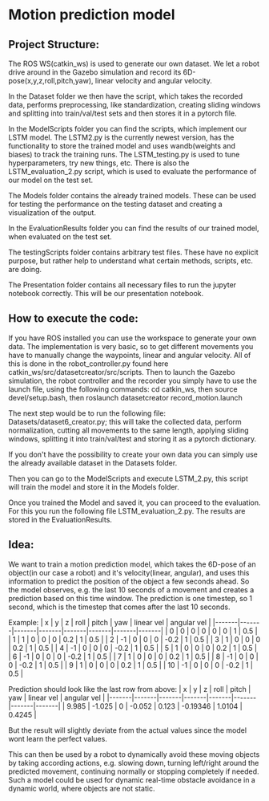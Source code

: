 # Motion prediction model

## Project Structure:

The ROS WS(catkin_ws) is used to generate our own dataset. We let a robot drive around in the Gazebo simulation and record its 6D-pose(x,y,z,roll,pitch,yaw), linear velocity and angular velocity. 

In the Dataset folder we then have the script, which takes the recorded data, performs preprocessing, like standardization, creating sliding windows and splitting into train/val/test sets and then stores it in a pytorch file.

In the ModelScripts folder you can find the scripts, which implement our LSTM model. The LSTM2.py is the currently newest version, has the functionality to store the trained model and uses wandb(weights and biases) to track the training runs. The LSTM_testing.py is used to tune hyperparameters, try new things, etc. There is also the LSTM_evaluation_2.py script, which is used to evaluate the performance of our model on the test set.

The Models folder contains the already trained models. These can be used for testing the performance on the testing dataset and creating a visualization of the output.

In the EvaluationResults folder you can find the results of our trained model, when evaluated on the test set. 

The testingScripts folder contains arbitrary test files. These have no explicit purpose, but rather help to understand what certain methods, scripts, etc. are doing.

The Presentation folder contains all necessary files to run the jupyter notebook correctly. This will be our presentation notebook. 

## How to execute the code:

If you have ROS installed you can use the workspace to generate your own data. The implementation is very basic, so to get different movements you have to manually change the waypoints, linear and angular velocity. All of this is done in the robot_controller.py found here catkin_ws/src/datasetcreator/src/scripts. Then to launch the Gazebo simulation, the robot controller and the recorder you simply have to use the launch file, using the following commands: cd catkin_ws, then source devel/setup.bash, then roslaunch datasetcreator record_motion.launch

The next step would be to run the following file: Datasets/dataset6_creator.py; this will take the collected data, perform normalization, cutting all movements to the same length, applying sliding windows, splitting it into train/val/test and storing it as a pytorch dictionary.

If you don't have the possibility to create your own data you can simply use the already available dataset in the Datasets folder. 

Then you can go to the ModelScripts and execute LSTM_2.py, this script will train the model and store it in the Models folder.

Once you trained the Model and saved it, you can proceed to the evaluation. For this you run the following file LSTM_evaluation_2.py. The results are stored in the EvaluationResults.

## Idea:

We want to train a motion prediction model, which takes the 6D-pose of an object(in our case a robot) and it's velocity(linear, angular), and uses this information to predict the position of the object a few seconds ahead.
So the model observes, e.g. the last 10 seconds of a movement and creates a prediction based on this time window. The prediction is one timestep, so 1 second, which is the timestep that comes after the last 10 seconds.

Example:
| x | y | z | roll | pitch | yaw | linear vel | angular vel |
|-------|-------|-------|-------|-------|-------|-------|-------|
| 0  | 0  | 0  | 0  | 0  | 0  | 1  | 0.5  |
| 1  | 1  | 0  | 0  | 0  | 0.2  | 1  | 0.5  |
| 2  | -1  | 0  | 0  | 0  | -0.2  | 1  | 0.5  |
| 3  | 1  | 0  | 0  | 0  | 0.2  | 1  | 0.5  |
| 4  | -1  | 0  | 0  | 0  | -0.2  | 1  | 0.5  |
| 5  | 1  | 0  | 0  | 0  | 0.2  | 1  | 0.5  |
| 6  | -1  | 0  | 0  | 0  | -0.2  | 1  | 0.5  |
| 7  | 1  | 0  | 0  | 0  | 0.2  | 1  | 0.5  |
| 8  | -1  | 0  | 0  | 0  | -0.2  | 1  | 0.5  |
| 9  | 1 | 0 | 0 | 0 | 0.2 | 1 | 0.5 |
| 10 | -1 | 0 | 0 | 0 | -0.2 | 1 | 0.5 |

Prediction should look like the last row from above:
| x | y | z | roll | pitch | yaw | linear vel | angular vel |
|-------|-------|-------|-------|-------|-------|-------|-------|
| 9.985 | -1.025 | 0 | -0.052 | 0.123 | -0.19346 | 1.0104 | 0.4245 |

But the result will slightly deviate from the actual values since the model wont learn the perfect values. 

This can then be used by a robot to dynamically avoid these moving objects by taking according actions, e.g. slowing down, turning left/right around the predicted movement, continuing normally or stopping completely if needed. Such a model could be used for dynamic real-time obstacle avoidance in a dynamic world, where objects are not static. 
